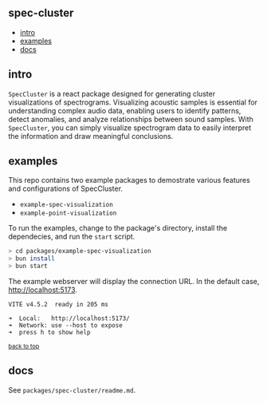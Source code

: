 ## <a name="top"></a> spec-cluster
* [intro](#intro)
* [examples](#examples)
* [docs](#docs)

## <a name="intro"></a> intro

`SpecCluster` is a react package designed for generating cluster visualizations of spectrograms. Visualizing acoustic samples is essential for understanding complex audio data, enabling users to identify patterns, detect anomalies, and analyze relationships between sound samples. With `SpecCluster`, you can simply visualize spectrogram data to easily interpret the information and draw meaningful conclusions.


## <a name="examples"></a> examples

This repo contains two example packages to demostrate various features and configurations of SpecCluster.

* `example-spec-visualization`
* `example-point-visualization`


To run the examples, change to the package's directory, install the dependecies, and run the `start` script.

```sh
> cd packages/example-spec-visualization
> bun install
> bun start
```

The example webserver will display the connection URL. In the default case, [http://localhost:5173](http://localhost:5173).

```none
VITE v4.5.2  ready in 205 ms

➜  Local:   http://localhost:5173/
➜  Network: use --host to expose
➜  press h to show help
```

<small>[back to top](#top)</small>
## <a name="docs"></a> docs

See `packages/spec-cluster/readme.md`.
